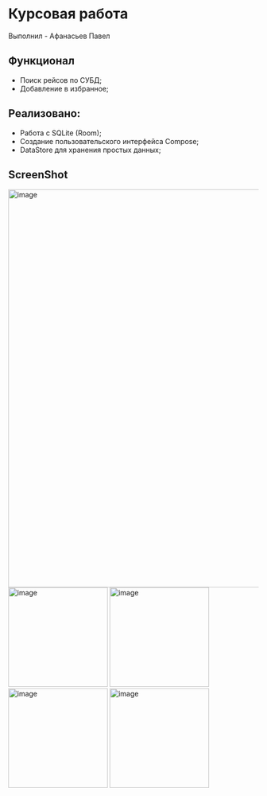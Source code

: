 # Курсовая работа
Выполнил - Афанасьев Павел

## Функционал
- Поиск рейсов по СУБД;
- Добавление в избранное;

## Реализовано:
- Работа с SQLite (Room);
- Создание пользовательского интерфейса Compose;
- DataStore для хранения простых данных;

## ScreenShot
<img src="https://github.com/user-attachments/assets/c068b1bf-a5bd-4b3e-8bb9-8f706f07e995" alt="image" width="800">

<img src="https://github.com/user-attachments/assets/17e49b34-f26c-4135-87dc-faf61b085df5" alt="image" width="200">
<img src="https://github.com/user-attachments/assets/d894b06a-74bc-459e-97b7-f685021f9483" alt="image" width="200">
<img src="https://github.com/user-attachments/assets/81f87bcb-54d5-4406-971d-c62851dd8305" alt="image" width="200">
<img src="https://github.com/user-attachments/assets/8d152151-675b-4af6-832d-87909f12e59a" alt="image" width="200">
